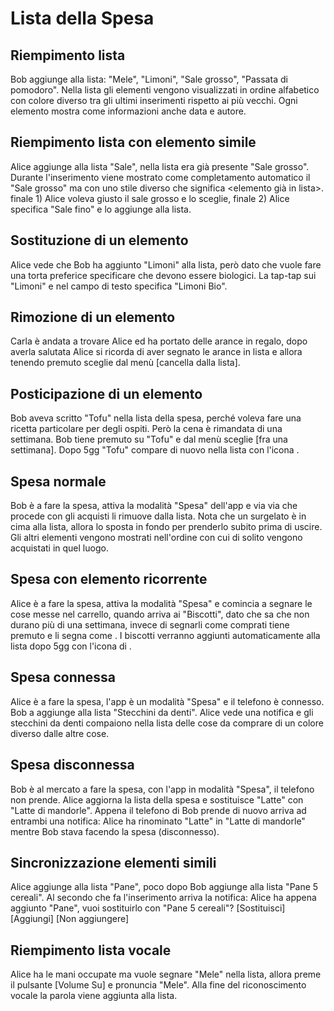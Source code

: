 Lista della Spesa
=================

Riempimento lista
-----------------

Bob aggiunge alla lista: "Mele", "Limoni", "Sale grosso", "Passata di pomodoro".
Nella lista gli elementi vengono visualizzati in ordine alfabetico con colore
diverso tra gli ultimi inserimenti rispetto ai più vecchi.
Ogni elemento mostra come informazioni anche data e autore.

Riempimento lista con elemento simile
-------------------------------------

Alice aggiunge alla lista "Sale", nella lista era già presente "Sale grosso".
Durante l'inserimento viene mostrato come completamento automatico il "Sale
grosso" ma con uno stile diverso che significa <elemento già in lista>.
finale 1) Alice voleva giusto il sale grosso e lo sceglie,
finale 2) Alice specifica "Sale fino" e lo aggiunge alla lista.

Sostituzione di un elemento
---------------------------

Alice vede che Bob ha aggiunto "Limoni" alla lista, però dato che vuole fare
una torta preferice specificare che devono essere biologici.
La tap-tap sui "Limoni" e nel campo di testo specifica "Limoni Bio".

Rimozione di un elemento
------------------------

Carla è andata a trovare Alice ed ha portato delle arance in regalo, dopo
averla salutata Alice si ricorda di aver segnato le arance in lista e allora
tenendo premuto sceglie dal menù [cancella dalla lista].

Posticipazione di un elemento
-----------------------------

Bob aveva scritto "Tofu" nella lista della spesa, perché voleva fare una
ricetta particolare per degli ospiti. Però la cena è rimandata di una settimana.
Bob tiene premuto su "Tofu" e dal menù sceglie [fra una settimana].
Dopo 5gg "Tofu" compare di nuovo nella lista con l'icona <elemento posticipato>.

Spesa normale
-------------

Bob è a fare la spesa, attiva la modalità "Spesa" dell'app e via via che
procede con gli acquisti li rimuove dalla lista. Nota che un surgelato è in
cima alla lista, allora lo sposta in fondo per prenderlo subito prima di
uscire.
Gli altri elementi vengono mostrati nell'ordine con cui di solito vengono
acquistati in quel luogo.

Spesa con elemento ricorrente
-----------------------------

Alice è a fare la spesa, attiva la modalità "Spesa" e comincia a segnare le
cose messe nel carrello, quando arriva ai "Biscotti", dato che sa che non
durano più di una settimana, invece di segnarli come comprati tiene premuto e
li segna come <nella lista della prossima settimana>.
I biscotti verranno aggiunti automaticamente alla lista dopo 5gg con l'icona
di <elemento ricorrente>.

Spesa connessa
--------------

Alice è a fare la spesa, l'app è un modalità "Spesa" e il telefono è connesso.
Bob a aggiunge alla lista "Stecchini da denti".
Alice vede una notifica e gli stecchini da denti compaiono nella lista delle
cose da comprare di un colore diverso dalle altre cose.

Spesa disconnessa
-----------------

Bob è al mercato a fare la spesa, con l'app in modalità "Spesa", il telefono non prende.
Alice aggiorna la lista della spesa e sostituisce "Latte" con "Latte di mandorle".
Appena il telefono di Bob prende di nuovo arriva ad entrambi una notifica:
Alice ha rinominato "Latte" in "Latte di mandorle" mentre Bob stava facendo la
spesa (disconnesso).

Sincronizzazione elementi simili
--------------------------------

Alice aggiunge alla lista "Pane", poco dopo Bob aggiunge alla lista "Pane 5 cereali".
Al secondo che fa l'inserimento arriva la notifica:
Alice ha appena aggiunto "Pane", vuoi sostituirlo con "Pane 5 cereali"?
[Sostituisci] [Aggiungi] [Non aggiungere]

Riempimento lista vocale
------------------------

Alice ha le mani occupate ma vuole segnare "Mele" nella lista, allora preme il
pulsante [Volume Su] e pronuncia "Mele".
Alla fine del riconoscimento vocale la parola viene aggiunta alla lista.


